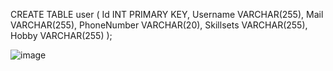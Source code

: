 CREATE TABLE user (
    Id INT PRIMARY KEY,
    Username VARCHAR(255),
    Mail VARCHAR(255),
    PhoneNumber VARCHAR(20),
    Skillsets VARCHAR(255),
    Hobby VARCHAR(255)
);

![image](https://github.com/junxian428/ASPNetCoreWebAPI_MYSQL_Practice2/assets/58724748/4d1ac00c-caee-4c44-849e-31778d7b2b4d)

